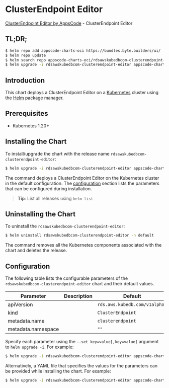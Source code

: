 # ClusterEndpoint Editor

[ClusterEndpoint Editor by AppsCode](https://appscode.com) - ClusterEndpoint Editor

## TL;DR;

```bash
$ helm repo add appscode-charts-oci https://bundles.byte.builders/ui/
$ helm repo update
$ helm search repo appscode-charts-oci/rdsawskubedbcom-clusterendpoint-editor --version=v0.8.0
$ helm upgrade -i rdsawskubedbcom-clusterendpoint-editor appscode-charts-oci/rdsawskubedbcom-clusterendpoint-editor -n default --create-namespace --version=v0.8.0
```

## Introduction

This chart deploys a ClusterEndpoint Editor on a [Kubernetes](http://kubernetes.io) cluster using the [Helm](https://helm.sh) package manager.

## Prerequisites

- Kubernetes 1.20+

## Installing the Chart

To install/upgrade the chart with the release name `rdsawskubedbcom-clusterendpoint-editor`:

```bash
$ helm upgrade -i rdsawskubedbcom-clusterendpoint-editor appscode-charts-oci/rdsawskubedbcom-clusterendpoint-editor -n default --create-namespace --version=v0.8.0
```

The command deploys a ClusterEndpoint Editor on the Kubernetes cluster in the default configuration. The [configuration](#configuration) section lists the parameters that can be configured during installation.

> **Tip**: List all releases using `helm list`

## Uninstalling the Chart

To uninstall the `rdsawskubedbcom-clusterendpoint-editor`:

```bash
$ helm uninstall rdsawskubedbcom-clusterendpoint-editor -n default
```

The command removes all the Kubernetes components associated with the chart and deletes the release.

## Configuration

The following table lists the configurable parameters of the `rdsawskubedbcom-clusterendpoint-editor` chart and their default values.

|     Parameter      | Description |                 Default                  |
|--------------------|-------------|------------------------------------------|
| apiVersion         |             | <code>rds.aws.kubedb.com/v1alpha1</code> |
| kind               |             | <code>ClusterEndpoint</code>             |
| metadata.name      |             | <code>clusterendpoint</code>             |
| metadata.namespace |             | <code>""</code>                          |


Specify each parameter using the `--set key=value[,key=value]` argument to `helm upgrade -i`. For example:

```bash
$ helm upgrade -i rdsawskubedbcom-clusterendpoint-editor appscode-charts-oci/rdsawskubedbcom-clusterendpoint-editor -n default --create-namespace --version=v0.8.0 --set apiVersion=rds.aws.kubedb.com/v1alpha1
```

Alternatively, a YAML file that specifies the values for the parameters can be provided while
installing the chart. For example:

```bash
$ helm upgrade -i rdsawskubedbcom-clusterendpoint-editor appscode-charts-oci/rdsawskubedbcom-clusterendpoint-editor -n default --create-namespace --version=v0.8.0 --values values.yaml
```
